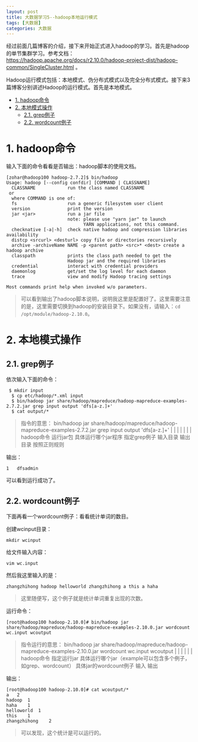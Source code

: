 ```yaml
---
layout: post
title: 大数据学习5--hadoop本地运行模式
tags: [大数据]
categories: 大数据
---
```


经过前面几篇博客的介绍，接下来开始正式进入hadoop的学习。首先是hadoop的单节集群学习。参考文档：https://hadoop.apache.org/docs/r2.10.0/hadoop-project-dist/hadoop-common/SingleCluster.html 。

Hadoop运行模式包括：本地模式、伪分布式模式以及完全分布式模式。接下来3篇博客分别讲述Hadoop的运行模式。首先是本地模式。

<!-- TOC -->

- [1. hadoop命令](#1-hadoop命令)
- [2. 本地模式操作](#2-本地模式操作)
  - [2.1. grep例子](#21-grep例子)
  - [2.2. wordcount例子](#22-wordcount例子)

<!-- /TOC -->



# 1. hadoop命令


输入下面的命令看看是否输出：hadoop脚本的使用文档。
```
[zohar@hadoop100 hadoop-2.7.2]$ bin/hadoop
Usage: hadoop [--config confdir] [COMMAND | CLASSNAME]
  CLASSNAME            run the class named CLASSNAME
 or
  where COMMAND is one of:
  fs                   run a generic filesystem user client
  version              print the version
  jar <jar>            run a jar file
                       note: please use "yarn jar" to launch
                             YARN applications, not this command.
  checknative [-a|-h]  check native hadoop and compression libraries availability
  distcp <srcurl> <desturl> copy file or directories recursively
  archive -archiveName NAME -p <parent path> <src>* <dest> create a hadoop archive
  classpath            prints the class path needed to get the
                       Hadoop jar and the required libraries
  credential           interact with credential providers
  daemonlog            get/set the log level for each daemon
  trace                view and modify Hadoop tracing settings

Most commands print help when invoked w/o parameters.
```
> 可以看到输出了hadoop脚本说明，说明我这里是配置好了。这里需要注意的是，这里需要切换到hadoop的安装目录下。如果没有，请输入：`cd /opt/module/hadoop-2.10.0`。

# 2. 本地模式操作

## 2.1. grep例子

依次输入下面的命令：
```
 $ mkdir input
  $ cp etc/hadoop/*.xml input
  $ bin/hadoop jar share/hadoop/mapreduce/hadoop-mapreduce-examples-2.7.2.jar grep input output 'dfs[a-z.]+'
  $ cat output/*
```

> 指令的意思：
> bin/hadoop jar share/hadoop/mapreduce/hadoop-mapreduce-examples-2.7.2.jar    grep     input    output   'dfs[a-z.]+'
>    |        |                               |                                 |         |         |         |
> hadoop命令 运行jar包                   具体运行哪个jar程序                  指定grep例子  输入目录  输出目录  按照正则规则


  输出：
```
1	dfsadmin
```

可以看到运行成功了。

## 2.2. wordcount例子

下面再看一个wordcount例子：看看统计单词的数目。

创建wcinput目录：
```
mkdir wcinput
```

给文件输入内容：
```
vim wc.input
```
然后我这里输入的是：
```
zhangzhihong hadoop helloworld zhangzhihong a this a haha
```
> 这里随便写，这个例子就是统计单词重复出现的次数。

运行命令：
```
[root@hadoop100 hadoop-2.10.0]# bin/hadoop jar share/hadoop/mapreduce/hadoop-mapreduce-examples-2.10.0.jar wordcount wc.input wcoutput
```

> 指令运行的意思：
> bin/hadoop jar share/hadoop/mapreduce/hadoop-mapreduce-examples-2.10.0.jar       wordcount              wc.input  wcoutput
>    |        |                               |                                        |                     |         |
> hadoop命令  指定运行jar  具体运行哪个jar（example可以包含多个例子，如grep、wordcount） 具体jar的wordcount例子    输入     输出

输出：
```
[root@hadoop100 hadoop-2.10.0]# cat wcoutput/*
a	2
hadoop	1
haha	1
helloworld	1
this	1
zhangzhihong	2
```

> 可以发现，这个统计是可以运行的。

